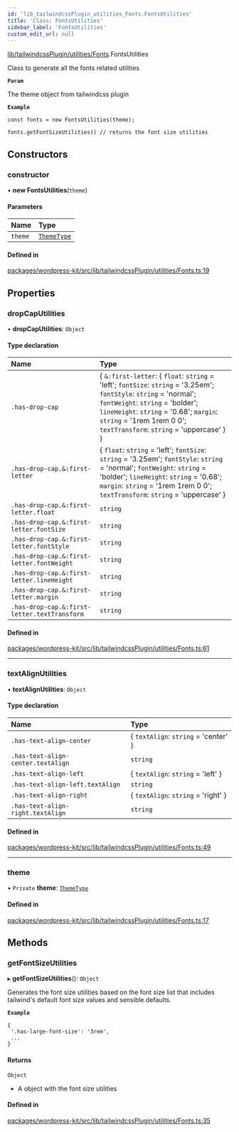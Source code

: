 ```yaml
---
id: 'lib_tailwindcssPlugin_utilities_Fonts.FontsUtilities'
title: 'Class: FontsUtilities'
sidebar_label: 'FontsUtilities'
custom_edit_url: null
---
```


[lib/tailwindcssPlugin/utilities/Fonts](../modules/lib_tailwindcssPlugin_utilities_Fonts.md).FontsUtilities

Class to generate all the fonts related utilities

**`Param`**

The theme object from tailwindcss plugin

**`Example`**

```
const fonts = new FontsUtilities(theme);

fonts.getFontSizeUtilities() // returns the font size utilities
```

## Constructors

### constructor

• **new FontsUtilities**(`theme`)

#### Parameters

| Name    | Type                                                           |
| :------ | :------------------------------------------------------------- |
| `theme` | [`ThemeType`](../modules/types_TailwindcssPlugin.md#themetype) |

#### Defined in

[packages/wordpress-kit/src/lib/tailwindcssPlugin/utilities/Fonts.ts:19](https://github.com/pantheon-systems/decoupled-kit-js/blob/4f3ee4f/packages/wordpress-kit/src/lib/tailwindcssPlugin/utilities/Fonts.ts#L19)

## Properties

### dropCapUtilities

• **dropCapUtilities**: `Object`

#### Type declaration

| Name                                         | Type                                                                                                                                                                                                                                                                       |
| :------------------------------------------- | :------------------------------------------------------------------------------------------------------------------------------------------------------------------------------------------------------------------------------------------------------------------------- |
| `.has-drop-cap`                              | { `&:first-letter`: { `float`: `string` = 'left'; `fontSize`: `string` = '3.25em'; `fontStyle`: `string` = 'normal'; `fontWeight`: `string` = 'bolder'; `lineHeight`: `string` = '0.68'; `margin`: `string` = '1rem 1rem 0 0'; `textTransform`: `string` = 'uppercase' } } |
| `.has-drop-cap.&:first-letter`               | { `float`: `string` = 'left'; `fontSize`: `string` = '3.25em'; `fontStyle`: `string` = 'normal'; `fontWeight`: `string` = 'bolder'; `lineHeight`: `string` = '0.68'; `margin`: `string` = '1rem 1rem 0 0'; `textTransform`: `string` = 'uppercase' }                       |
| `.has-drop-cap.&:first-letter.float`         | `string`                                                                                                                                                                                                                                                                   |
| `.has-drop-cap.&:first-letter.fontSize`      | `string`                                                                                                                                                                                                                                                                   |
| `.has-drop-cap.&:first-letter.fontStyle`     | `string`                                                                                                                                                                                                                                                                   |
| `.has-drop-cap.&:first-letter.fontWeight`    | `string`                                                                                                                                                                                                                                                                   |
| `.has-drop-cap.&:first-letter.lineHeight`    | `string`                                                                                                                                                                                                                                                                   |
| `.has-drop-cap.&:first-letter.margin`        | `string`                                                                                                                                                                                                                                                                   |
| `.has-drop-cap.&:first-letter.textTransform` | `string`                                                                                                                                                                                                                                                                   |

#### Defined in

[packages/wordpress-kit/src/lib/tailwindcssPlugin/utilities/Fonts.ts:61](https://github.com/pantheon-systems/decoupled-kit-js/blob/4f3ee4f/packages/wordpress-kit/src/lib/tailwindcssPlugin/utilities/Fonts.ts#L61)

---

### textAlignUtilities

• **textAlignUtilities**: `Object`

#### Type declaration

| Name                               | Type                                 |
| :--------------------------------- | :----------------------------------- |
| `.has-text-align-center`           | { `textAlign`: `string` = 'center' } |
| `.has-text-align-center.textAlign` | `string`                             |
| `.has-text-align-left`             | { `textAlign`: `string` = 'left' }   |
| `.has-text-align-left.textAlign`   | `string`                             |
| `.has-text-align-right`            | { `textAlign`: `string` = 'right' }  |
| `.has-text-align-right.textAlign`  | `string`                             |

#### Defined in

[packages/wordpress-kit/src/lib/tailwindcssPlugin/utilities/Fonts.ts:49](https://github.com/pantheon-systems/decoupled-kit-js/blob/4f3ee4f/packages/wordpress-kit/src/lib/tailwindcssPlugin/utilities/Fonts.ts#L49)

---

### theme

• `Private` **theme**:
[`ThemeType`](../modules/types_TailwindcssPlugin.md#themetype)

#### Defined in

[packages/wordpress-kit/src/lib/tailwindcssPlugin/utilities/Fonts.ts:17](https://github.com/pantheon-systems/decoupled-kit-js/blob/4f3ee4f/packages/wordpress-kit/src/lib/tailwindcssPlugin/utilities/Fonts.ts#L17)

## Methods

### getFontSizeUtilities

▸ **getFontSizeUtilities**(): `Object`

Generates the font size utilities based on the font size list that includes
tailwind's default font size values and sensible defaults.

**`Example`**

```
{
 '.has-large-font-size': '3rem',
 ...
}
```

#### Returns

`Object`

- A object with the font size utilities

#### Defined in

[packages/wordpress-kit/src/lib/tailwindcssPlugin/utilities/Fonts.ts:35](https://github.com/pantheon-systems/decoupled-kit-js/blob/4f3ee4f/packages/wordpress-kit/src/lib/tailwindcssPlugin/utilities/Fonts.ts#L35)
